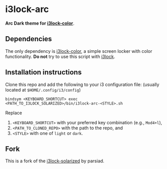 # i3lock-arc

**Arc Dark theme for [i3lock-color](https://github.com/Raymo111/i3lock-color)**.

## Dependencies

The only dependency is [i3lock-color](https://github.com/Raymo111/i3lock-color), a simple screen locker with color functionality.
**Do not** try to use this script with [i3lock](https://i3wm.org/i3lock/).

## Installation instructions

Clone this repo and add the following to your i3 configuration file: (usually located at `$HOME/.config/i3/config`)

```
bindsym <KEYBOARD_SHORTCUT> exec <PATH_TO_I3LOCK_SOLARIZED>/bin/i3lock-arc-<STYLE>.sh
```

Replace

1. `<KEYBOARD_SHORTCUT>` with your preferred key combination (e.g., `Mod4+l`),
2. `<PATH_TO_CLONED_REPO>` with the path to the repo, and
3. `<STYLE>` with one of `light` or `dark`.

## Fork

This is a fork of the [i3lock-solarized](https://github.com/parsiad/i3lock-solarized) by parsiad.

